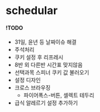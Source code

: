 # schedular
#### !TODO
<ul>
  <li>31일, 윤년 등 날짜이슈 해결</li>
  <li>주석처리</li>
  <li>쿠키 설정 후 리프레시</li>
  <li>8반 외 다른반 시간표 맞지않음</li>
  <li>선택과목 스피너 쿠키 값 불러오기</li>
  <li>설정 디자인</li>
  <li>크로스 브라우징
    <ul>
      <li>파이어폭스-버튼, 셀렉트 테두리</li>
    </ul>
  </li>
  <li>급식 알레르기 설정 추가하기</li>
</ul>
